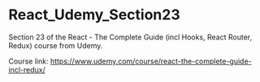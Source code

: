 # React_Udemy_Section23
Section 23 of the React - The Complete Guide (incl Hooks, React Router, Redux) course from Udemy.

Course link: https://www.udemy.com/course/react-the-complete-guide-incl-redux/
